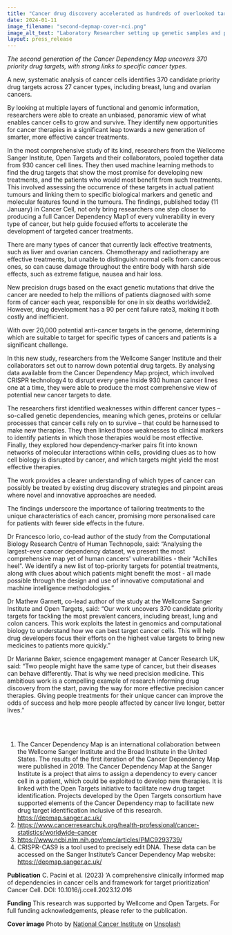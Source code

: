 ```yaml
---
title: "Cancer drug discovery accelerated as hundreds of overlooked targets prioritised"
date: 2024-01-11
image_filename: "second-depmap-cover-nci.png"
image_alt_text: "Laboratory Researcher setting up genetic samples and primers for polymerase chain reaction."
layout: press_release
---
```

<i>The second generation of the Cancer Dependency Map uncovers 370 priority drug targets, with strong links to specific cancer types.</i>

A new, systematic analysis of cancer cells identifies 370 candidate priority drug targets across 27 cancer types, including breast, lung and ovarian cancers.

By looking at multiple layers of functional and genomic information, researchers were able to create an unbiased, panoramic view of what enables cancer cells to grow and survive. They identify new opportunities for cancer therapies in a significant leap towards a new generation of smarter, more effective cancer treatments. 

In the most comprehensive study of its kind, researchers from the Wellcome Sanger Institute, Open Targets and their collaborators, pooled together data from 930 cancer cell lines. They then used machine learning methods to find the drug targets that show the most promise for developing new treatments, and the patients who would most benefit from such treatments. This involved assessing the occurrence of these targets in actual patient tumours and linking them to specific biological markers and genetic and molecular features found in the tumours.
The findings, published today (11 January) in Cancer Cell, not only bring researchers one step closer to producing a full Cancer Dependency Map1 of every vulnerability in every type of cancer, but help guide focused efforts to accelerate the development of targeted cancer treatments.

There are many types of cancer that currently lack effective treatments, such as liver and ovarian cancers. Chemotherapy and radiotherapy are effective treatments, but unable to distinguish normal cells from cancerous ones, so can cause damage throughout the entire body with harsh side effects, such as extreme fatigue, nausea and hair loss. 

New precision drugs based on the exact genetic mutations that drive the cancer are needed to help the millions of patients diagnosed with some form of cancer each year, responsible for one in six deaths worldwide2. However, drug development has a 90 per cent failure rate3, making it both costly and inefficient.

With over 20,000 potential anti-cancer targets in the genome, determining which are suitable to target for specific types of cancers and patients is a significant challenge. 

In this new study, researchers from the Wellcome Sanger Institute and their collaborators set out to narrow down potential drug targets. By analysing data available from the Cancer Dependency Map project, which involved CRISPR technology4 to disrupt every gene inside 930 human cancer lines one at a time, they were able to produce the most comprehensive view of potential new cancer targets to date.

The researchers first identified weaknesses within different cancer types – so-called genetic dependencies, meaning which genes, proteins or cellular processes that cancer cells rely on to survive – that could be harnessed to make new therapies. They then linked those weaknesses to clinical markers to identify patients in which those therapies would be most effective. Finally, they explored how dependency-marker pairs fit into known networks of molecular interactions within cells, providing clues as to how cell biology is disrupted by cancer, and which targets might yield the most effective therapies.

The work provides a clearer understanding of which types of cancer can possibly be treated by existing drug discovery strategies and pinpoint areas where novel and innovative approaches are needed.

The findings underscore the importance of tailoring treatments to the unique characteristics of each cancer, promising more personalised care for patients with fewer side effects in the future.

Dr Francesco Iorio, co-lead author of the study from the Computational Biology Research Centre of Human Technopole, said: “Analysing the largest-ever cancer dependency dataset, we present the most comprehensive map yet of human cancers' vulnerabilities - their "Achilles heel". We identify a new list of top-priority targets for potential treatments, along with clues about which patients might benefit the most - all made possible through the design and use of innovative computational and machine intelligence methodologies.”

Dr Mathew Garnett, co-lead author of the study at the Wellcome Sanger Institute and Open Targets, said: “Our work uncovers 370 candidate priority targets for tackling the most prevalent cancers, including breast, lung and colon cancers. This work exploits the latest in genomics and computational biology to understand how we can best target cancer cells. This will help drug developers focus their efforts on the highest value targets to bring new medicines to patients more quickly.” 

Dr Marianne Baker, science engagement manager at Cancer Research UK, said: “Two people might have the same type of cancer, but their diseases can behave differently. That is why we need precision medicine. This ambitious work is a compelling example of research informing drug discovery from the start, paving the way for more effective precision cancer therapies. Giving people treatments for their unique cancer can improve the odds of success and help more people affected by cancer live longer, better lives.”

<br>
<br>

1. The Cancer Dependency Map is an international collaboration between the Wellcome Sanger Institute and the Broad Institute in the United States. The results of the first iteration of the Cancer Dependency Map were published in 2019. The Cancer Dependency Map at the Sanger Institute is a project that aims to assign a dependency to every cancer cell in a patient, which could be exploited to develop new therapies. It is linked with the Open Targets initiative to facilitate new drug target identification. Projects developed by the Open Targets consortium have supported elements of the Cancer Dependency map to facilitate new drug target identification inclusive of this research. https://depmap.sanger.ac.uk/ 
2. https://www.cancerresearchuk.org/health-professional/cancer-statistics/worldwide-cancer 
3. https://www.ncbi.nlm.nih.gov/pmc/articles/PMC9293739/ 
4. CRISPR-CAS9 is a tool used to precisely edit DNA.
These data can be accessed on the Sanger Institute’s Cancer Dependency Map website: https://depmap.sanger.ac.uk/ 

<b>Publication</b>
C. Pacini et al. (2023) ‘A comprehensive clinically informed map of dependencies in cancer cells and framework for target prioritization’ Cancer Cell. DOI: 10.1016/j.ccell.2023.12.016

<b>Funding</b> 
This research was supported by Wellcome and Open Targets. For full funding acknowledgements, please refer to the publication.

<b>Cover image</b>
Photo by <a href="https://unsplash.com/@nci?utm_content=creditCopyText&utm_medium=referral&utm_source=unsplash">National Cancer Institute</a> on <a href="https://unsplash.com/photos/person-holding-black-round-plate-E9Ucfek-Lp0?utm_content=creditCopyText&utm_medium=referral&utm_source=unsplash">Unsplash</a>
